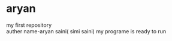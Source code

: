 # aryan
my first repository <br/>
auther name-aryan saini( simi saini)
 my programe is ready to run
